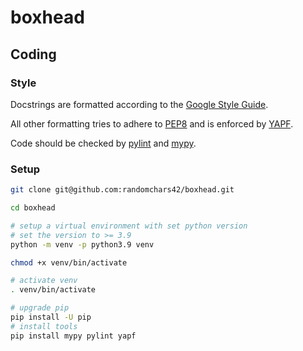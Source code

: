 # boxhead


## Coding

### Style

Docstrings are formatted according to the [Google Style Guide](https://google.github.io/styleguide/pyguide.html).

All other formatting tries to adhere to [PEP8](https://www.python.org/dev/peps/pep-0008/) and is enforced by [YAPF](https://github.com/google/yapf/).

Code should be checked by [pylint](pylint.org) and [mypy](mypy-lang.org).

### Setup

```sh
git clone git@github.com:randomchars42/boxhead.git

cd boxhead

# setup a virtual environment with set python version
# set the version to >= 3.9
python -m venv -p python3.9 venv

chmod +x venv/bin/activate

# activate venv
. venv/bin/activate

# upgrade pip
pip install -U pip
# install tools
pip install mypy pylint yapf
```

